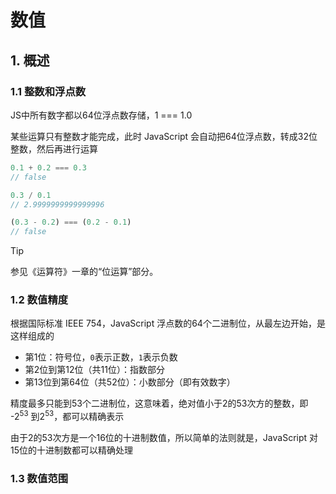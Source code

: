 # 数值

## 1. 概述

### 1.1 整数和浮点数

JS中所有数字都以64位浮点数存储，1 === 1.0

某些运算只有整数才能完成，此时 JavaScript 会自动把64位浮点数，转成32位整数，然后再进行运算

```javascript
0.1 + 0.2 === 0.3
// false

0.3 / 0.1
// 2.9999999999999996

(0.3 - 0.2) === (0.2 - 0.1)
// false
```

> [!Tip]
>
> 参见《运算符》一章的“位运算”部分。

### 1.2 数值精度

根据国际标准 IEEE 754，JavaScript 浮点数的64个二进制位，从最左边开始，是这样组成的

- 第1位：符号位，`0`表示正数，`1`表示负数
- 第2位到第12位（共11位）：指数部分
- 第13位到第64位（共52位）：小数部分（即有效数字）

精度最多只能到53个二进制位，这意味着，绝对值小于2的53次方的整数，即 -$2^{53}$ 到$2^{53}$​，都可以精确表示

由于2的53次方是一个16位的十进制数值，所以简单的法则就是，JavaScript 对15位的十进制数都可以精确处理

### 1.3 数值范围



